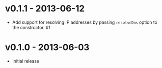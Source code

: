 # v0.1.1 - 2013-06-12

* Add support for resolving IP addresses by passing `resolveDns` option to the
  constructor. #1

# v0.1.0 - 2013-06-03

* Initial release
